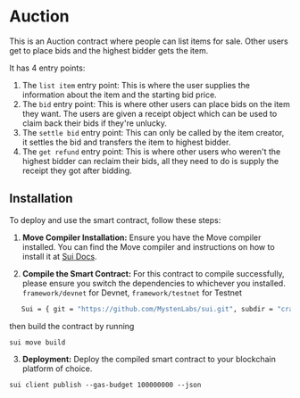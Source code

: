 # Auction

This is an Auction contract where people can list items for sale. Other users get to place bids and the highest bidder gets the item.

It has 4 entry points:

1. The `list item` entry point: This is where the user supplies the information about the item and the starting bid price.
2. The `bid` entry point: This is where other users can place bids on the item they want. The users are given a receipt object which can be used to claim back their bids if they're unlucky.
3. The `settle bid` entry point: This can only be called by the item creator, it settles the bid and transfers the item to highest bidder.
4. The `get refund` entry point: This is where other users who weren't the highest bidder can reclaim their bids, all they need to do is supply the receipt they got after bidding.

## Installation

To deploy and use the smart contract, follow these steps:

1. **Move Compiler Installation:**
   Ensure you have the Move compiler installed. You can find the Move compiler and instructions on how to install it at [Sui Docs](https://docs.sui.io/).

2. **Compile the Smart Contract:**
   For this contract to compile successfully, please ensure you switch the dependencies to whichever you installed. 
`framework/devnet` for Devnet, `framework/testnet` for Testnet

```bash
   Sui = { git = "https://github.com/MystenLabs/sui.git", subdir = "crates/sui-framework/packages/sui-framework", rev = "framework/devnet" }
```

then build the contract by running

```
sui move build
```

3. **Deployment:**
   Deploy the compiled smart contract to your blockchain platform of choice.

```
sui client publish --gas-budget 100000000 --json
```
